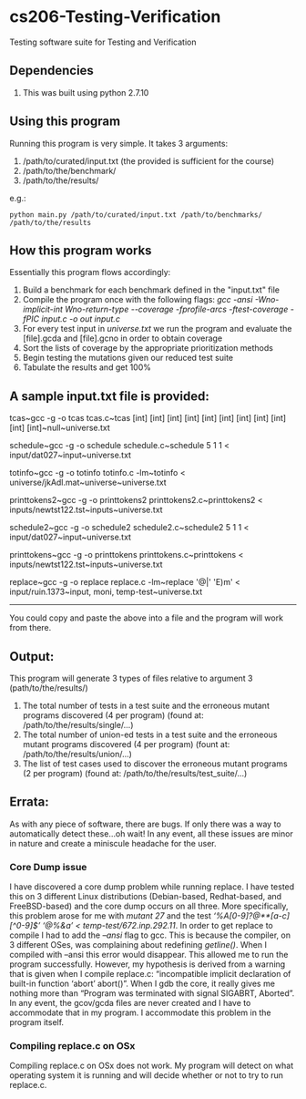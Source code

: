 # cs206-Testing-Verification
Testing software suite for Testing and Verification

## Dependencies
1. This was built using python 2.7.10

## Using this program
Running this program is very simple.  It takes 3 arguments:

1. /path/to/curated/input.txt (the provided is sufficient for the course)
2. /path/to/the/benchmark/
3. /path/to/the/results/

e.g.:
```
python main.py /path/to/curated/input.txt /path/to/benchmarks/ /path/to/the/results
```

## How this program works
Essentially this program flows accordingly:

1. Build a benchmark for each benchmark defined in the "input.txt" file
2. Compile the program once with the following flags: *gcc -ansi -Wno-implicit-int Wno-return-type --coverage -fprofile-arcs -ftest-coverage -fPIC input.c -o out input.c*
3. For every test input in *universe.txt*  we run the program and evaluate the [file].gcda and [file].gcno in order to obtain coverage
4. Sort the lists of coverage by the appropriate prioritization methods
5. Begin testing the mutations given our reduced test suite
6. Tabulate the results and get 100%

## A sample input.txt file is provided:

 tcas~gcc -g -o tcas tcas.c~tcas [int] [int] [int] [int] [int] [int] [int] [int] [int] [int] [int]~null~universe.txt
 
 schedule~gcc -g -o schedule schedule.c~schedule 5 1 1 < input/dat027~input~universe.txt
 
 totinfo~gcc -g -o totinfo totinfo.c -lm~totinfo < universe/jkAdl.mat~universe~universe.txt
 
 printtokens2~gcc -g -o printtokens2 printtokens2.c~printtokens2 < inputs/newtst122.tst~inputs~universe.txt
 
 schedule2~gcc -g -o schedule2 schedule2.c~schedule2 5 1 1 < input/dat027~input~universe.txt
 
 printtokens~gcc -g -o printtokens printtokens.c~printtokens < inputs/newtst122.tst~inputs~universe.txt
 
 replace~gcc -g -o replace replace.c -lm~replace '@|' 'E)m' < input/ruin.1373~input, moni, temp-test~universe.txt
 
 ------------------
 
 You could copy and paste the above into a file and the program will work from there.
 
## Output:
This program will generate 3 types of files relative to argument 3 (path/to/the/results/)

1. The total number of tests in a test suite and the erroneous mutant programs discovered (4 per program) (found at: /path/to/the/results/single/...)
2. The total number of union-ed tests in a test suite and the erroneous mutant programs discovered (4 per program) (fount at: /path/to/the/results/union/...)
3. The list of test cases used to discover the erroneous mutant programs (2 per program) (found at: /path/to/the/results/test_suite/...)
 
## Errata:
As with any piece of software, there are bugs.  If only there was a way to automatically detect these…oh wait!  In any event, all these issues are minor in nature and create a miniscule headache for the user.

### Core Dump issue
I have discovered a core dump problem while running replace.  I have tested this on 3 different Linux distributions (Debian-based, Redhat-based, and FreeBSD-based) and the core dump occurs on all three.  More specifically, this problem arose for me with *mutant 27* and the test *‘%A[0-9]?@\*\*[a-c][^0-9]$’ ‘@%&a’ < temp-test/672.inp.292.11*.  In order to get replace to compile I had to add the *–ansi* flag to gcc.  This is because the compiler, on 3 different OSes, was complaining about redefining *getline()*.  When I compiled with –ansi this error would disappear.  This allowed me to run the program successfully.  However, my hypothesis is derived from a warning that is given when I compile replace.c: “incompatible implicit declaration of built-in function ‘abort’ abort()”.  When I gdb the core, it really gives me nothing more than “Program was terminated with signal SIGABRT, Aborted”.  In any event, the gcov/gcda files are never created and I have to accommodate that in my program.  I accommodate this problem in the program itself.

### Compiling replace.c on OSx
Compiling replace.c on OSx does not work.  My program will detect on what operating system it is running and will decide whether or not to try to run replace.c.  